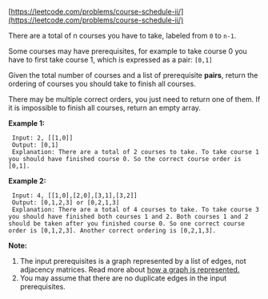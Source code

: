 [https://leetcode.com/problems/course-schedule-ii/](https://leetcode.com/problems/course-schedule-ii/)

There are a total of n courses you have to take, labeled from `0` to `n-1`.

Some courses may have prerequisites, for example to take course 0 you have to first take course 1, which is expressed as a pair: `[0,1]`

Given the total number of courses and a list of prerequisite **pairs**, return the ordering of courses you should take to finish all courses.

There may be multiple correct orders, you just need to return one of them. If it is impossible to finish all courses, return an empty array.

**Example 1:**
```
 Input: 2, [[1,0]] 
 Output: [0,1]
 Explanation: There are a total of 2 courses to take. To take course 1 you should have finished course 0. So the correct course order is [0,1].
```

**Example 2:**
```
 Input: 4, [[1,0],[2,0],[3,1],[3,2]]
 Output: [0,1,2,3] or [0,2,1,3]
 Explanation: There are a total of 4 courses to take. To take course 3 you should have finished both courses 1 and 2. Both courses 1 and 2 should be taken after you finished course 0. So one correct course order is [0,1,2,3]. Another correct ordering is [0,2,1,3].
```

**Note:**

1. The input prerequisites is a graph represented by a list of edges, not adjacency matrices. Read more about [how a graph is represented.](https://www.khanacademy.org/computing/computer-science/algorithms/graph-representation/a/representing-graphs)
2. You may assume that there are no duplicate edges in the input prerequisites.